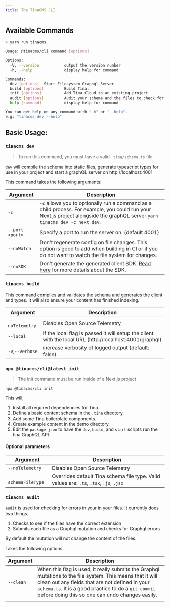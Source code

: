 ```yaml
---
title: The TinaCMS CLI
---
```


## Available Commands

```sh
> yarn run tinacms

Usage: @tinacms/cli command [options]

Options:
  -V, --version           output the version number
  -h, --help              display help for command

Commands:
  dev [options]  Start Filesystem Graphql Server
  build [options]         Build Tina.
  init [options]          Add Tina Cloud to an existing project
  audit [options]         Audit your schema and the files to check for errors
  help [command]          display help for command

You can get help on any command with "-h" or "--help".
e.g: "tinacms dev --help"
```

## Basic Usage:

### `tinacms dev`

> To run this command, you must have a valid `.tina/schema.ts` file.

`dev` will compile the schema into static files, generate typescript types for use in your project and start a graphQL server on http://localhost:4001

This command takes the following arguments:

| Argument        | Description                                                                                                                                                                  |
| --------------- | ---------------------------------------------------------------------------------------------------------------------------------------------------------------------------- |
| `-c`            | `-c` allows you to optionally run a command as a child process. For example, you could run your Next.js project alongside the graphQL server `yarn tinacms dev -c next dev`. |
| `--port <port>` | Specify a port to run the server on. (default 4001)                                                                                                                          |
| `--noWatch`     | Don't regenerate config on file changes. This option is good to add when building in CI or if you do not want to watch the file system for changes.                          |
| `--noSDK`       | Don't generate the generated client SDK. [Read here](/docs/graphql/client/) for more details about the SDK.                                                                  |

### `tinacms build`

This command compiles and validates the schema and generates the client and types. It will also ensure your content has finished indexing.

| Argument         | Description                                                                                             |
| ---------------- | ------------------------------------------------------------------------------------------------------- |
| `--noTelemetry`  | Disables Open Source Telemetry                                                                          |
| `--local`        | If the local flag is passed it will setup the client with the local URL (http://localhost:4001/graphql) |
| `-v`,`--verbose` | increase verbosity of logged output (default: false)                                                    |

### `npx @tinacms/cli@latest init`

> The init command must be run inside of a Next.js project

```bash,copy
npx @tinacms/cli init
```

This will,

1. Install all required dependencies for Tina.
2. Define a basic content schema in the `.tina` directory.
3. Add some Tina boilerplate components.
4. Create example content in the demo directory.
5. Edit the `package.json` to have the `dev`, `build`, and `start` scripts run the tina GraphQL API.

#### Optional parameters

| Argument           | Description                                                                             |
| ------------------ | --------------------------------------------------------------------------------------- |
| `--noTelemetry`    | Disables Open Source Telemetry                                                          |
| `--schemaFileType` | Overrides default Tina schema file type. Valid values are: `.ts`, `.tsx`, `.js`, `.jsx` |

### `tinacms audit`

`audit` is used for checking for errors in your in your files. It currently does two things.

1. Checks to see if the files have the correct extension
2. Submits each file as a Graphql mutation and checks for Graphql errors

By default the mutation will not change the content of the files.

Takes the following options,

| Argument  | Description                                                                                                                                                                                                                                                             |
| --------- | ----------------------------------------------------------------------------------------------------------------------------------------------------------------------------------------------------------------------------------------------------------------------- |
| `--clean` | When this flag is used, it really submits the Graphql mutations to the file system. This means that it will clean out any fields that are not defined in your `schema.ts`. It is a good practice to do a `git commit` before doing this so one can undo changes easily. |
|           |
